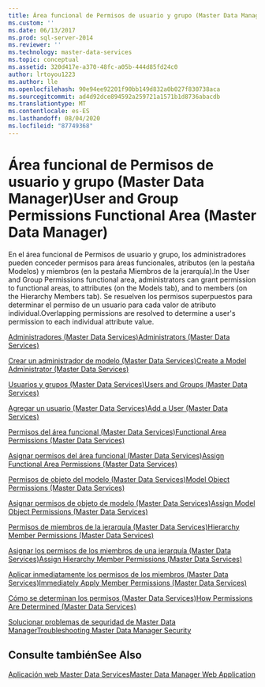 ```yaml
---
title: Área funcional de Permisos de usuario y grupo (Master Data Manager) | Microsoft Docs
ms.custom: ''
ms.date: 06/13/2017
ms.prod: sql-server-2014
ms.reviewer: ''
ms.technology: master-data-services
ms.topic: conceptual
ms.assetid: 320d417e-a370-48fc-a05b-444d85fd24c0
author: lrtoyou1223
ms.author: lle
ms.openlocfilehash: 90e94ee92201f90bb149d832a0b027f830738aca
ms.sourcegitcommit: ad4d92dce894592a259721a1571b1d8736abacdb
ms.translationtype: MT
ms.contentlocale: es-ES
ms.lasthandoff: 08/04/2020
ms.locfileid: "87749368"
---
```

# <a name="user-and-group-permissions-functional-area-master-data-manager"></a><span data-ttu-id="e56c4-102">Área funcional de Permisos de usuario y grupo (Master Data Manager)</span><span class="sxs-lookup"><span data-stu-id="e56c4-102">User and Group Permissions Functional Area (Master Data Manager)</span></span>
  <span data-ttu-id="e56c4-103">En el área funcional de Permisos de usuario y grupo, los administradores pueden conceder permisos para áreas funcionales, atributos (en la pestaña Modelos) y miembros (en la pestaña Miembros de la jerarquía).</span><span class="sxs-lookup"><span data-stu-id="e56c4-103">In the User and Group Permissions functional area, administrators can grant permission to functional areas, to attributes (on the Models tab), and to members (on the Hierarchy Members tab).</span></span> <span data-ttu-id="e56c4-104">Se resuelven los permisos superpuestos para determinar el permiso de un usuario para cada valor de atributo individual.</span><span class="sxs-lookup"><span data-stu-id="e56c4-104">Overlapping permissions are resolved to determine a user's permission to each individual attribute value.</span></span>  
  
 [<span data-ttu-id="e56c4-105">Administradores &#40;Master Data Services&#41;</span><span class="sxs-lookup"><span data-stu-id="e56c4-105">Administrators &#40;Master Data Services&#41;</span></span>](administrators-master-data-services.md)  
  
 [<span data-ttu-id="e56c4-106">Crear un administrador de modelo &#40;Master Data Services&#41;</span><span class="sxs-lookup"><span data-stu-id="e56c4-106">Create a Model Administrator &#40;Master Data Services&#41;</span></span>](../../2014/master-data-services/create-a-model-administrator-master-data-services.md)  
  
 [<span data-ttu-id="e56c4-107">Usuarios y grupos &#40;Master Data Services&#41;</span><span class="sxs-lookup"><span data-stu-id="e56c4-107">Users and Groups &#40;Master Data Services&#41;</span></span>](../../2014/master-data-services/users-and-groups-master-data-services.md)  
  
 [<span data-ttu-id="e56c4-108">Agregar un usuario &#40;Master Data Services&#41;</span><span class="sxs-lookup"><span data-stu-id="e56c4-108">Add a User &#40;Master Data Services&#41;</span></span>](../../2014/master-data-services/add-a-user-master-data-services.md)  
  
 [<span data-ttu-id="e56c4-109">Permisos del área funcional &#40;Master Data Services&#41;</span><span class="sxs-lookup"><span data-stu-id="e56c4-109">Functional Area Permissions &#40;Master Data Services&#41;</span></span>](../../2014/master-data-services/functional-area-permissions-master-data-services.md)  
  
 [<span data-ttu-id="e56c4-110">Asignar permisos del área funcional &#40;Master Data Services&#41;</span><span class="sxs-lookup"><span data-stu-id="e56c4-110">Assign Functional Area Permissions &#40;Master Data Services&#41;</span></span>](../../2014/master-data-services/assign-functional-area-permissions-master-data-services.md)  
  
 [<span data-ttu-id="e56c4-111">Permisos de objeto del modelo &#40;Master Data Services&#41;</span><span class="sxs-lookup"><span data-stu-id="e56c4-111">Model Object Permissions &#40;Master Data Services&#41;</span></span>](../../2014/master-data-services/model-object-permissions-master-data-services.md)  
  
 [<span data-ttu-id="e56c4-112">Asignar permisos de objeto de modelo &#40;Master Data Services&#41;</span><span class="sxs-lookup"><span data-stu-id="e56c4-112">Assign Model Object Permissions &#40;Master Data Services&#41;</span></span>](../../2014/master-data-services/assign-model-object-permissions-master-data-services.md)  
  
 [<span data-ttu-id="e56c4-113">Permisos de miembros de la jerarquía &#40;Master Data Services&#41;</span><span class="sxs-lookup"><span data-stu-id="e56c4-113">Hierarchy Member Permissions &#40;Master Data Services&#41;</span></span>](../../2014/master-data-services/hierarchy-member-permissions-master-data-services.md)  
  
 [<span data-ttu-id="e56c4-114">Asignar los permisos de los miembros de una jerarquía &#40;Master Data Services&#41;</span><span class="sxs-lookup"><span data-stu-id="e56c4-114">Assign Hierarchy Member Permissions &#40;Master Data Services&#41;</span></span>](../../2014/master-data-services/assign-hierarchy-member-permissions-master-data-services.md)  
  
 [<span data-ttu-id="e56c4-115">Aplicar inmediatamente los permisos de los miembros &#40;Master Data Services&#41;</span><span class="sxs-lookup"><span data-stu-id="e56c4-115">Immediately Apply Member Permissions &#40;Master Data Services&#41;</span></span>](../../2014/master-data-services/immediately-apply-member-permissions-master-data-services.md)  
  
 [<span data-ttu-id="e56c4-116">Cómo se determinan los permisos &#40;Master Data Services&#41;</span><span class="sxs-lookup"><span data-stu-id="e56c4-116">How Permissions Are Determined &#40;Master Data Services&#41;</span></span>](../../2014/master-data-services/how-permissions-are-determined-master-data-services.md)  
  
 [<span data-ttu-id="e56c4-117">Solucionar problemas de seguridad de Master Data Manager</span><span class="sxs-lookup"><span data-stu-id="e56c4-117">Troubleshooting Master Data Manager Security</span></span>](https://social.technet.microsoft.com/wiki/contents/articles/troubleshooting-master-data-manager-security-master-data-services.aspx)  
  
## <a name="see-also"></a><span data-ttu-id="e56c4-118">Consulte también</span><span class="sxs-lookup"><span data-stu-id="e56c4-118">See Also</span></span>  
 [<span data-ttu-id="e56c4-119">Aplicación web Master Data Services</span><span class="sxs-lookup"><span data-stu-id="e56c4-119">Master Data Manager Web Application</span></span>](../../2014/master-data-services/master-data-manager-web-application.md)  
  
  
